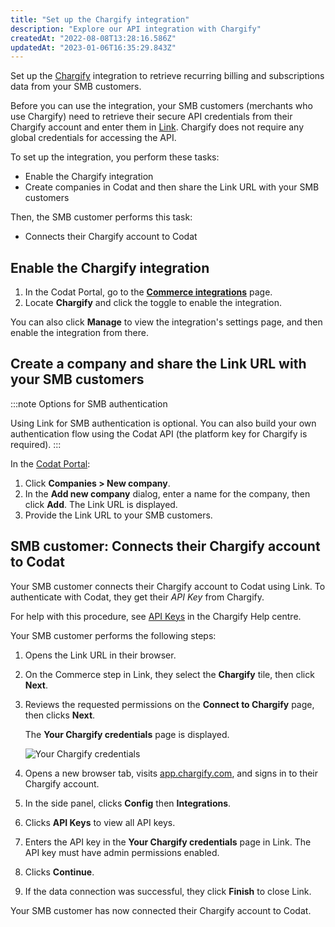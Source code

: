 ```yaml
---
title: "Set up the Chargify integration"
description: "Explore our API integration with Chargify"
createdAt: "2022-08-08T13:28:16.586Z"
updatedAt: "2023-01-06T16:35:29.843Z"
---
```


Set up the [Chargify](https://docs.codat.io/docs/commerce-chargify) integration to retrieve recurring billing and subscriptions data from your SMB customers.

Before you can use the integration, your SMB customers (merchants who use Chargify) need to retrieve their secure API credentials from their Chargify account and enter them in [Link](https://docs.codat.io/docs/auth-flow). Chargify does not require any global credentials for accessing the API.

To set up the integration, you perform these tasks:

- Enable the Chargify integration
- Create companies in Codat and then share the Link URL with your SMB customers

Then, the SMB customer performs this task:

- Connects their Chargify account to Codat

## Enable the Chargify integration

1. In the Codat Portal, go to the <a className="external" href="https://app.codat.io/settings/integrations/commerce" target="blank">**Commerce integrations**</a> page.
2. Locate **Chargify** and click the toggle to enable the integration.

You can also click **Manage** to view the integration's settings page, and then enable the integration from there.

## Create a company and share the Link URL with your SMB customers

:::note Options for SMB authentication

Using Link for SMB authentication is optional. You can also build your own authentication flow using the Codat API (the platform key for Chargify is required).
:::

In the <a className="external" href="https://app.codat.io" target="_blank">Codat Portal</a>:

1. Click **Companies > New company**.
2. In the **Add new company** dialog, enter a name for the company, then click **Add**. The Link URL is displayed.
3. Provide the Link URL to your SMB customers.

## SMB customer: Connects their Chargify account to Codat

Your SMB customer connects their Chargify account to Codat using Link. To authenticate with Codat, they get their _API Key_ from Chargify.

For help with this procedure, see <a className="external" href="https://maxio-chargify.zendesk.com/hc/en-us/articles/5405281550477#api" target="_blank">API Keys</a> in the Chargify Help centre.

Your SMB customer performs the following steps:

1. Opens the Link URL in their browser.

2. On the Commerce step in Link, they select the **Chargify** tile, then click **Next**.

3. Reviews the requested permissions on the **Connect to Chargify** page, then clicks **Next**.

   The **Your Chargify credentials** page is displayed.

   ![Your Chargify credentials](https://files.readme.io/66cdc91-your-chargify-credentials-final-masked.png "The Your Chargify credentials page")

4. Opens a new browser tab, visits <a className="external" href="https://app.chargify.com/" target="_blank">app.chargify.com</a>, and signs in to their Chargify account.

5. In the side panel, clicks **Config** then **Integrations**.

6. Clicks **API Keys** to view all API keys.

7. Enters the API key in the **Your Chargify credentials** page in Link. The API key must have admin permissions enabled.

8. Clicks **Continue**.

9. If the data connection was successful, they click **Finish** to close Link.

Your SMB customer has now connected their Chargify account to Codat.

